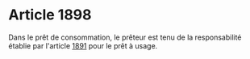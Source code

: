 # Article 1898

Dans le prêt de consommation, le prêteur est tenu de la responsabilité établie par l'article <a href='/code-civil/livre-iii-des-differentes-manieres-dont-on-acquiert-la-propriete/titre-x-du-pret/chapitre-ier-du-pret-a-usage-ou-commodat/section-3-des-engagements-de-celui-qui-prete-a-usage/1891.md' title='Code civil - art. 1891 (V)'>1891</a> pour le prêt à usage.